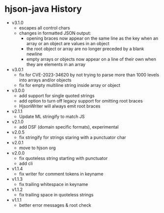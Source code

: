 # hjson-java History

- v3.1.0
  - escapes all control chars
  - changes in formatted JSON output:
    - opening braces now appear on the same line as the key when an array or an object are values in an object
    - the root object or array are no longer preceded by a blank newline
    - empty arrays or objects now appear on a line of their own when they are elements in an array
- v3.0.1
  - fix for CVE-2023-34620 by not trying to parse more than 1000 levels into arrays and/or objects
  - fix for empty multiline string inside array or object
- v3.0.0
  - add support for single quoted strings
  - add option to turn off legacy support for omitting root braces
  - HjsonWriter will always emit root braces
- v2.1.1
  - Update ML stringify to match JS
- v2.1.0
  - add DSF (domain specific formats), experimental
- v2.0.5
  - fix stringify for strings staring with a punctuator char
- v2.0.1
  - move to hjson org
- v2.0.0
  - fix quoteless string starting with punctuator
  - add cli
- v1.1.4
  - fix writer for comment tokens in keyname
- v1.1.3
  - fix trailing whitespace in keyname
- v1.1.2
  - fix trailing space in quoteless strings
- v1.1.1
  - better error messages & root check
